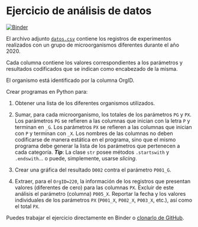 # Ejercicio de análisis de datos

[![Binder](https://mybinder.org/badge_logo.svg)](https://mybinder.org/v2/gh/jz-ayp/ejercicio-analisis-datos/HEAD)

El archivo adjunto [`datos.csv`](./datos.csv) contiene los registros de experimentos realizados con un grupo de microorganismos diferentes durante el año 2020.

Cada columna contiene los valores correspondientes a los parámetros y resultados codificados que se indican como encabezado de la misma.

El organismo está identificado por la columna OrgID.

Crear programas en Python para:

1. Obtener una lista de los diferentes organismos utilizados.

2. Sumar, para cada microorganismo, los totales de los parámetros `PG` y `PX`. Los parámetros `PG` se refieren a las columnas que inician con la letra `P` y terminan en `_G`. Los parámetros `PX` se refieren a las columnas que inician con `P` y terminan con `_X`. Los nombres de las columnas no deben codificarse de manera estática en el programa, sino que el mismo programa debe generar la lista de los parámetros que pertenecen a cada categoría. ***Tip***: La clase `str` posee métodos `.startswith` y `.endswith`... o puede, simplemente, usarse *slicing*.

3. Crear una gráfica del resultado `D002` contra el parámetro `P001_G`.

4. Extraer, para el `OrgID=220`, la información de los registros que presentan valores (diferentes de cero) para las columnas `PX`. Excluir de este análisis el parámetro (columna) `P005_X`. Reportar la fecha y los valores individuales de los parámetros `PX` (`P001_X`, `P002_X`, `P003_X`, etc.), así como el total `PX`.

Puedes trabajar el ejercicio directamente en Binder o [clonarlo de GitHub](https://github.com/jz-ayp/ejercicio-analisis-datos.git).
